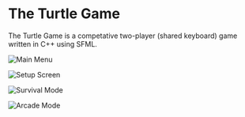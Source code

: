 # The Turtle Game
The Turtle Game is a competative two-player (shared keyboard) game written in C++ using SFML.

![Main Menu](https://github.com/OliverWales/https://raw.githubusercontent.com/OliverWales/the-turtle-game/master/Screenshots/MainMenu.png)

![Setup Screen](https://github.com/OliverWales/https://raw.githubusercontent.com/OliverWales/the-turtle-game/master/Screenshots/Setup.png)

![Survival Mode](https://github.com/OliverWales/https://raw.githubusercontent.com/OliverWales/the-turtle-game/master/Screenshots/Survival.png)

![Arcade Mode](https://github.com/OliverWales/https://raw.githubusercontent.com/OliverWales/the-turtle-game/master/Screenshots/Arcade.png)
